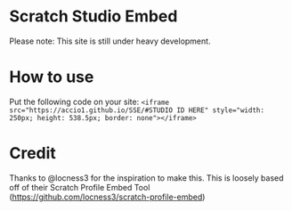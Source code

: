 # Scratch Studio Embed
Please note: This site is still under heavy development.
# How to use
Put the following code on your site:
`<iframe src="https://accio1.github.io/SSE/#STUDIO ID HERE" style="width: 250px; height: 538.5px; border: none"></iframe>`
# Credit
Thanks to @locness3 for the inspiration to make this. This is loosely based off of their Scratch Profile Embed Tool
(https://github.com/locness3/scratch-profile-embed)
